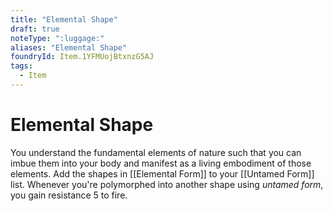 ```yaml
---
title: "Elemental Shape"
draft: true
noteType: ":luggage:"
aliases: "Elemental Shape"
foundryId: Item.1YFMUojBtxnzG5AJ
tags:
  - Item
---
```


# Elemental Shape

You understand the fundamental elements of nature such that you can imbue them into your body and manifest as a living embodiment of those elements. Add the shapes in [[Elemental Form]] to your [[Untamed Form]] list. Whenever you're polymorphed into another shape using _untamed form_, you gain resistance 5 to fire.

